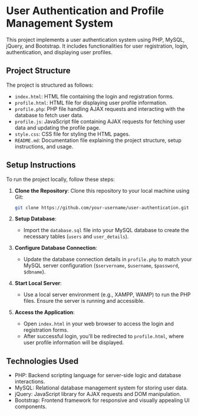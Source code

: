 # User Authentication and Profile Management System

This project implements a user authentication system using PHP, MySQL, jQuery, and Bootstrap. It includes functionalities for user registration, login, authentication, and displaying user profiles.

## Project Structure

The project is structured as follows:

- `index.html`: HTML file containing the login and registration forms.
- `profile.html`: HTML file for displaying user profile information.
- `profile.php`: PHP file handling AJAX requests and interacting with the database to fetch user data.
- `profile.js`: JavaScript file containing AJAX requests for fetching user data and updating the profile page.
- `style.css`: CSS file for styling the HTML pages.
- `README.md`: Documentation file explaining the project structure, setup instructions, and usage.

## Setup Instructions

To run the project locally, follow these steps:

1. **Clone the Repository**: Clone this repository to your local machine using Git:

   ```bash
   git clone https://github.com/your-username/user-authentication.git
   ```

2. **Setup Database**:
   - Import the `database.sql` file into your MySQL database to create the necessary tables (`users` and `user_details`).

3. **Configure Database Connection**:
   - Update the database connection details in `profile.php` to match your MySQL server configuration (`$servername`, `$username`, `$password`, `$dbname`).

4. **Start Local Server**:
   - Use a local server environment (e.g., XAMPP, WAMP) to run the PHP files. Ensure the server is running and accessible.

5. **Access the Application**:
   - Open `index.html` in your web browser to access the login and registration forms.
   - After successful login, you'll be redirected to `profile.html`, where user profile information will be displayed.

## Technologies Used

- PHP: Backend scripting language for server-side logic and database interactions.
- MySQL: Relational database management system for storing user data.
- jQuery: JavaScript library for AJAX requests and DOM manipulation.
- Bootstrap: Frontend framework for responsive and visually appealing UI components.
